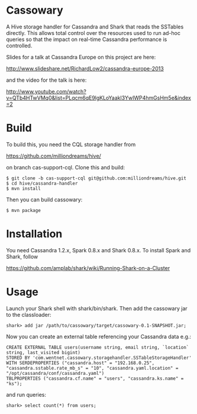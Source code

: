 Cassowary
=========

A Hive storage handler for Cassandra and Shark that reads the SSTables directly.
This allows total control over the resources used to run ad-hoc queries so that
the impact on real-time Cassandra performance is controlled.

Slides for a talk at Cassandra Europe on this project are here:

http://www.slideshare.net/RichardLow2/cassandra-europe-2013

and the video for the talk is here:

http://www.youtube.com/watch?v=QTb4HTwVMq0&list=PLqcm6qE9lgKLoYaakl3YwIWP4hmGsHm5e&index=2

Build
=====

To build this, you need the CQL storage handler from

https://github.com/milliondreams/hive/

on branch cas-support-cql. Clone this and build:

    $ git clone -b cas-support-cql git@github.com:milliondreams/hive.git
    $ cd hive/cassandra-handler
    $ mvn install

Then you can build cassowary:

    $ mvn package

Installation
============

You need Cassandra 1.2.x, Spark 0.8.x and Shark 0.8.x. To install Spark and Shark, follow

https://github.com/amplab/shark/wiki/Running-Shark-on-a-Cluster

Usage
=====

Launch your Shark shell with shark/bin/shark. Then add the cassowary jar to the classloader:

    shark> add jar /path/to/cassowary/target/cassowary-0.1-SNAPSHOT.jar;

Now you can create an external table referencing your Cassandra data e.g.:

    CREATE EXTERNAL TABLE users(username string, email string, `location` string, last_visited bigint)
    STORED BY 'com.wentnet.cassowary.storagehandler.SSTableStorageHandler'
    WITH SERDEPROPERTIES ("cassandra.host" = "192.168.0.25", "cassandra.sstable.rate_mb_s" = "10", "cassandra.yaml.location" = "/opt/cassandra/conf/cassandra.yaml")
    TBLPROPERTIES ("cassandra.cf.name" = "users", "cassandra.ks.name" = "ks");

and run queries:

    shark> select count(*) from users;
